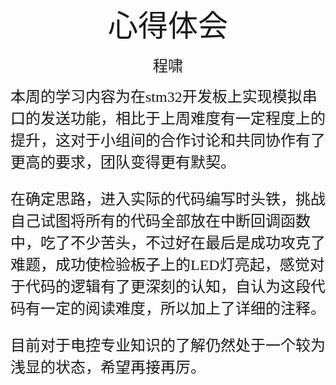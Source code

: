 <center><font face ="楷体" size=300>心得体会</font>

<font face ="楷体" size=5>程啸</font></center>

<font face="楷体" size=5>本周的学习内容为在stm32开发板上实现模拟串口的发送功能，相比于上周难度有一定程度上的提升，这对于小组间的合作讨论和共同协作有了更高的要求，团队变得更有默契。

在确定思路，进入实际的代码编写时头铁，挑战自己试图将所有的代码全部放在中断回调函数中，吃了不少苦头，不过好在最后是成功攻克了难题，成功使检验板子上的LED灯亮起，感觉对于代码的逻辑有了更深刻的认知，自认为这段代码有一定的阅读难度，所以加上了详细的注释。

目前对于电控专业知识的了解仍然处于一个较为浅显的状态，希望再接再厉。

